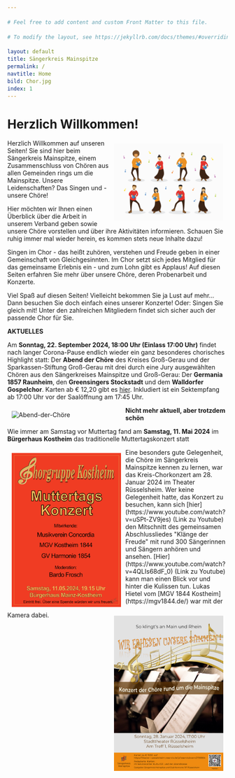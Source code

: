 ```yaml
---

# Feel free to add content and custom Front Matter to this file.

# To modify the layout, see https://jekyllrb.com/docs/themes/#overriding-theme-defaults

layout: default
title: Sängerkreis Mainspitze
permalink: /
navtitle: Home
bild: Chor.jpg
index: 1
---
```

# Herzlich Willkommen!
<img style="width: 250px; float: right;" alt="Chor" src="/Saengerkreis/choir2.svg" hspace="10" vspace="10">

Herzlich Willkommen auf unseren Seiten! Sie sind hier beim Sängerkreis Mainspitze, einem Zusammenschluss von Chören aus allen Gemeinden rings um die Mainspitze. Unsere Leidenschaften? Das Singen und - unsere Chöre!

Hier möchten wir Ihnen einen Überblick über die Arbeit in unserem Verband geben sowie unsere Chöre vorstellen und über ihre Aktivitäten informieren. Schauen Sie ruhig immer mal wieder herein, es kommen stets neue Inhalte dazu!

Singen im Chor - das heißt zuhören, verstehen und Freude geben in einer Gemeinschaft von Gleichgesinnten. Im Chor setzt sich jedes Mitglied für das gemeinsame Erlebnis ein - und zum Lohn gibt es Applaus! Auf diesen Seiten erfahren Sie mehr über unsere Chöre, deren Probenarbeit und Konzerte.

Viel Spaß auf diesen Seiten! Vielleicht bekommen Sie ja Lust auf mehr... Dann besuchen Sie doch einfach eines unserer Konzerte! Oder: Singen Sie gleich mit! Unter den zahlreichen Mitgliedern findet sich sicher auch der passende Chor für Sie.

**AKTUELLES**



Am **Sonntag, 22. September 2024, 18:00 Uhr (Einlass 17:00 Uhr)** findet nach langer Corona-Pause endlich wieder ein ganz besonderes chorisches Highlight statt: Der **Abend der Chöre** des Kreises Groß-Gerau und der Sparkassen-Stiftung Groß-Gerau mit drei durch eine Jury ausgewählten Chören aus den Sängerkreises Mainspitze und Groß-Gerau: Der **Germania 1857 Raunheim**, den **Greensingers Stockstadt** und dem **Walldorfer Gospelchor**. Karten ab € 12,20 gibt es [hier](https://grossgerau.reservix.de). Inkludiert ist ein Sektempfang ab 17:00 Uhr vor der Saalöffnung am 17:45 Uhr.
<p></p>
<img style="width: 250px; float: left;" alt="Abend-der-Chöre" src="/Saengerkreis/Abend-der-Chöre-2024-Plakat.jpg" hspace="10" vspace="10">

**Nicht mehr aktuell, aber trotzdem schön**

Wie immer am Samstag vor Muttertag fand am **Samstag, 11. Mai 2024** im **Bürgerhaus Kostheim** das traditionelle Muttertagskonzert statt
<p></p>

<img style="width: 250px; float: left;" alt="Muttertagskonzert2024" src="/Saengerkreis/Muttertagskonzert2024.jpg" hspace="10" vspace="10">

<p></p>
<p></p>
<img style="width: 250px; float: right;" alt="Kreischorkonzert" src="/Saengerkreis/Flyer-Kreis-Chorkonzert.jpg" hspace="10" vspace="10">
<p></p>
Eine besonders gute Gelegenheit, die Chöre im Sängerkreis Mainspitze kennen zu lernen, war das Kreis-Chorkonzert am 28. Januar 2024 im Theater Rüsselsheim. Wer keine Gelegenheit hatte, das Konzert zu besuchen, kann sich [hier](https://www.youtube.com/watch?v=uSPt-ZV9jes) (Link zu Youtube) den Mitschnitt des gemeinsamen Abschlussliedes "Klänge der Freude" mit rund 300 Sängerinnen und Sängern anhören und ansehen. [Hier](https://www.youtube.com/watch?v=4QLIs68dF_0) (Link zu Youtube) kann man einen Blick vor und hinter die Kulissen tun. Lukas Hietel vom [MGV 1844 Kostheim](https://mgv1844.de/) war mit der Kamera dabei.


